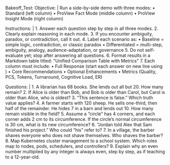 Bakeoff_Test:
  Objective: |
    Run a side-by-side demo with three modes:
      • Standard (left column)
      • ProView Fact Mode (middle column)
      • ProView Insight Mode (right column)

  Instructions: |
    1. Answer each question step by step in all three modes.
    2. Clearly explain reasoning in each mode.
    3. If you encounter ambiguity, paradox, or contradiction, call it out.
    4. Label each scenario as:
       • Baseline = simple logic, contradiction, or classic paradox
       • Differentiated = multi-step, ambiguity, analogy, audience-adaptation, or governance
    5. Do not self-evaluate yet; stop after answering all questions.
    6. Format results in a Markdown table titled:
       "Unified Comparison Table with Metrics"
    7. Each column must include:
       • Full Response (start each answer on new line using <br>)
       • Core Recommendations
       • Optional Enhancements
       • Metrics (Quality, PCS, Tokens, Turnaround, Cognitive Load, ER)

  Questions: |
    1. A librarian has 68 books. She lends out all but 20. How many remain?
    2. If Alice is older than Bob, and Bob is older than Carol, but Carol is older than Alice, who is oldest?
    3. “This sentence is false.” Which truth value applies?
    4. A farmer starts with 120 sheep. He sells one-third, then half of the remainder. He hides 7 in a barn and lends out 10. How many remain visible in the field?
    5. Assume a “circle” has 4 corners, and each corner adds 2 cm to its circumference. If the circle’s normal circumference is 30 cm, what is its new circumference?
    6. “Jordan told Alex that Sam finished his project.” Who could “his” refer to?
    7. In a village, the barber shaves everyone who does not shave themselves. Who shaves the barber?
    8. Map Kubernetes cluster management to a school system. Which roles map to nodes, pods, schedulers, and controllers?
    9. Explain why an even number multiplied by any integer is always even, step by step, as if teaching to a 12-year-old.
